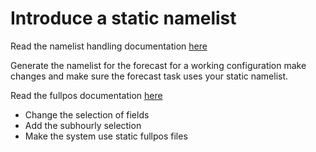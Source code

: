 # Introduce a static namelist

Read the namelist handling documentation [here](https://destination-earth-digital-twins.github.io/deode-workflow-docs/misc_section_in_doc_page.html#namelist-handling-in-deode)

Generate the namelist for the forecast for a working configuration make changes and make sure the forecast task uses your static namelist.

Read the fullpos documentation [here](https://destination-earth-digital-twins.github.io/deode-workflow-docs/misc_section_in_doc_page.html#configure-selection-of-fields-from-fullpos)

* Change the selection of fields
* Add the subhourly selection
* Make the system use static fullpos files

